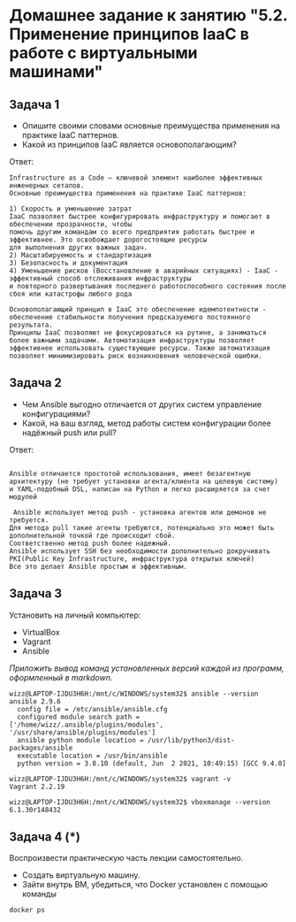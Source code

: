 
# Домашнее задание к занятию "5.2. Применение принципов IaaC в работе с виртуальными машинами"

## Задача 1

- Опишите своими словами основные преимущества применения на практике IaaC паттернов.
- Какой из принципов IaaC является основополагающим?

Ответ:
```
Infrastructure as a Code — ключевой элемент наиболее эффективных инженерных сетапов. 
Основные преимущества применения на практике IaaC паттернов:

1) Скорость и уменьшение затрат
IaaC позволяет быстрее конфигурировать инфраструктуру и помогает в обеспечении прозрачности, чтобы
помочь другим командам со всего предприятия работать быстрее и эффективнее. Это освобождает дорогостоящие ресурсы
для выполнения других важных задач.
2) Масштабируемость и стандартизация
3) Безопасность и документация
4) Уменьшение рисков (Восстановление в аварийных ситуациях) - IaaC - эффективный способ отслеживания инфраструктуры
и повторного развертывания последнего работоспособного состояния после сбоя или катастрофы любого рода

Основополагающий принцип в IaaC это обеспечение идемпотентности - обеспечение стабильности получения предсказуемого постоянного результата.
Принципы IaaC позволяют не фокусироваться на рутине, а заниматься более важными задачами. Автоматизация инфраструктуры позволяет эффективнее использовать существующие ресурсы. Также автоматизация позволяет минимизировать риск возникновения человеческой ошибки.
```

## Задача 2

- Чем Ansible выгодно отличается от других систем управление конфигурациями?
- Какой, на ваш взгляд, метод работы систем конфигурации более надёжный push или pull?

Ответ:
```

Ansible отличается простотой использования, имеет безагентную архитектуру (не требует установки агента/клиента на целевую систему)
и YAML-подобный DSL, написан на Python и легко расширяется за счет модулей

 Ansible использует метод push - установка агентов или демонов не требуется.
Для метода pull такие агенты требуются, потенциально это может быть дополнительной точкой где происходит сбой. 
Соответственно метод push более надежный. 
Ansible использует SSH без необходимости дополнительно докручивать PKI(Public Key Infrastructure, инфраструктура открытых ключей)
Все это делает Ansible простым и эффективным.
```


## Задача 3

Установить на личный компьютер:

- VirtualBox
- Vagrant
- Ansible

*Приложить вывод команд установленных версий каждой из программ, оформленный в markdown.*

```
wizz@LAPTOP-IJDU3H6H:/mnt/c/WINDOWS/system32$ ansible --version
ansible 2.9.6
  config file = /etc/ansible/ansible.cfg
  configured module search path = ['/home/wizz/.ansible/plugins/modules', '/usr/share/ansible/plugins/modules']
  ansible python module location = /usr/lib/python3/dist-packages/ansible
  executable location = /usr/bin/ansible
  python version = 3.8.10 (default, Jun  2 2021, 10:49:15) [GCC 9.4.0]
```

```
wizz@LAPTOP-IJDU3H6H:/mnt/c/WINDOWS/system32$ vagrant -v
Vagrant 2.2.19
```

```
wizz@LAPTOP-IJDU3H6H:/mnt/c/WINDOWS/system32$ vboxmanage --version
6.1.30r148432
```



## Задача 4 (*)

Воспроизвести практическую часть лекции самостоятельно.

- Создать виртуальную машину.
- Зайти внутрь ВМ, убедиться, что Docker установлен с помощью команды
```
docker ps
```
